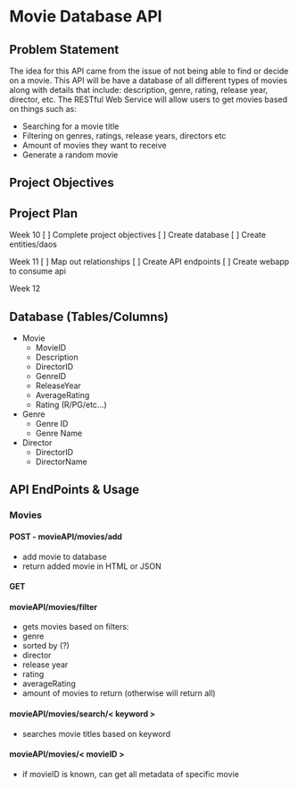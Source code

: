 # Movie Database API

## Problem Statement
The idea for this API came from the issue of not being able to find or decide on a movie. This API will be have a database of all different types of movies along with details that include: description, genre, rating, release year, director, etc. The RESTful Web Service will allow users to get movies based on things such as: 
* Searching for a movie title
* Filtering on genres, ratings, release years, directors etc
* Amount of movies they want to receive 
* Generate a random movie

## Project Objectives

## Project Plan
Week 10
[ ] Complete project objectives
[ ] Create database
[ ] Create entities/daos

Week 11
[ ] Map out relationships
[ ] Create API endpoints
[ ] Create webapp to consume api

Week 12


## Database (Tables/Columns)
* Movie
  * MovieID
  * Description
  * DirectorID
  * GenreID
  * ReleaseYear
  * AverageRating
  * Rating (R/PG/etc...)
* Genre
  * Genre ID
  * Genre Name
* Director
  * DirectorID
  * DirectorName

## API EndPoints & Usage

### Movies
#### POST - movieAPI/movies/add
* add movie to database
* return added movie in HTML or JSON

#### GET
#### movieAPI/movies/filter
* gets movies based on filters:
 * genre
 * sorted by (?)
 * director
 * release year
 * rating 
 * averageRating
 * amount of movies to return (otherwise will return all)
 
#### movieAPI/movies/search/< keyword >
* searches movie titles based on keyword

#### movieAPI/movies/< movieID >
 * if movieID is known, can get all metadata of specific movie



